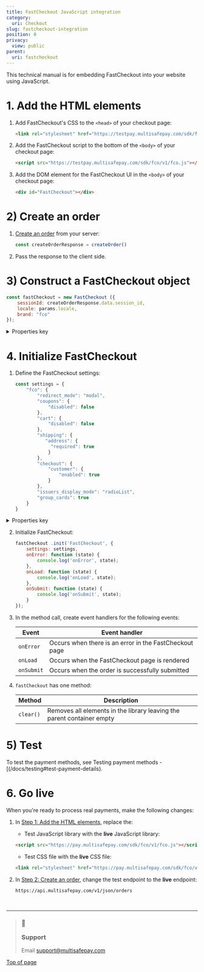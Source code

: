 ```yaml
---
title: FastCheckout JavaScript integration
category:
  uri: Checkout
slug: fastcheckout-integration
position: 0
privacy:
  view: public
parent:
  uri: fastcheckout
---
```


This technical manual is for embedding FastCheckout into your website using JavaScript.

# 1. Add the HTML elements

1. Add FastCheckout's CSS to the `<head>` of your checkout page:
   ```html
   <link rel="stylesheet" href="https://testpay.multisafepay.com/sdk/fco/v1/fco.css">
   ```

2. Add the FastCheckout script to the bottom of the `<body>` of your checkout page:
   ```html
   <script src="https://testpay.multisafepay.com/sdk/fco/v1/fco.js"></script>
   ```

3. Add the DOM element for the FastCheckout UI in the `<body>` of your checkout page:
   ```html
   <div id="FastCheckout"></div>
   ```

# 2) Create an order

1. [Create an order](/reference/createorder/) from your server:

   ```javascript
   const createOrderResponse = createOrder()
   ```

2. Pass the response to the client side.

# 3) Construct a FastCheckout object

```javascript
const fastCheckout = new FastCheckout ({
    sessionId: createOrderResponse.data.session_id,
    locale: params.locale,
    brand: "fco"
});
```

<details id="construct-properties">
  <summary>Properties key</summary>

  <br />

  | Key         | Required | Value                                                                                                                                                                                                                                                                                                                                                                                                                                                                                                                                          |
  | ----------- | -------- | ---------------------------------------------------------------------------------------------------------------------------------------------------------------------------------------------------------------------------------------------------------------------------------------------------------------------------------------------------------------------------------------------------------------------------------------------------------------------------------------------------------------------------------------------- |
  | `brand`     | No       | Applies the default FastCheckout styling <br /> Set to `fco`                                                                                                                                                                                                                                                                                                                                                                                                                                                                                   |
  | `locale`    | No       | Sets the language and country of the FastCheckout page <br /> Format: <br /> - <a href="https://en.wikipedia.org/wiki/ISO_639" target="_blank">ISO-639 language code </a> <i class="fa fa-external-link" style={{ fontSize:'12px', color:'#8b929e' }} /> <br /> - <a href="https://en.wikipedia.org/wiki/ISO_3166-1_alpha-2" target="_blank">ISO-3166-1 alpha-2 country code</a> <i class="fa fa-external-link" style={{ fontSize:'12px', color:'#8b929e' }} /> <br /> Supported locales: `de_DE`, `en_US`, `es_ES`, `fr_FR`, `it_IT`, `nl_NL` |
  | `sessionId` | Yes      | The identifier of the MultiSafepay session                                                                                                                                                                                                                                                                                                                                                                                                                                                                                                     |

  <br />
</details>

# 4. Initialize FastCheckout

1. Define the FastCheckout settings:

   ```javascript
   const settings = {
       "fco": {   
           "redirect_mode": "modal",
           "coupons": {
               "disabled": false
           },
           "cart": {
               "disabled": false
           },
           "shipping": {
              "address": {
                "required": true
               }
           },
           "checkout": {
               "customer": {
                   "enabled": true
               }
           },
           "issuers_display_mode": "radioList",
           "group_cards": true
       }
   }
   ```

<details id="initialize-properties">
  <summary>Properties key</summary>

  <br />

  All properties are **optional**.

  | Key                         | Value                                                                                                                                                                                                                                                          |
  | --------------------------- | -------------------------------------------------------------------------------------------------------------------------------------------------------------------------------------------------------------------------------------------------------------- |
  | `cart.disabled`             | Whether to display the shopping cart summary on the FastCheckout page: <br /> -      `true`: Hides the shopping cart <br /> - `false` (default): Displays the shopping cart                                                                                    |
  | `checkout.customer.enabled` | Whether to display the billing element on the FastCheckout page: <br /> - `true`: Displays billing element <br /> - `false` (default): Hides billing element                                                                                                   |
  | `coupons.disabled`          | Whether to display available gift cards in the payment element: <br /> - `true`: Hides gift cards <br /> - `false` (default): Displays gift cards                                                                                                              |
  | `group_cards`               | Whether to bundle available card payments into a single gateway: <br /> - `true`   (recommended): Displays a single card payment gateway <br /> - `false` (default): Displays all available card payments as separate options                                  |
  | `issuers_display_mode`      | How to display available <Glossary>issuers</Glossary>: <br /> - `list`: Displays issuers in a list with logos <br /> - `select`: Displays issuers in a dropdown list, without logos <br /> - `select-button` (default): Displays issuers as buttons with logos |
  | `redirect_mode`             | How to redirect the customer to the issuer: <br /> - `modal`: Displays the issuer page as a modal window over the FastCheckout page <br /> - `redirect` (default): Redirects to the issuer page in the current browser tab                                     |
  | `shipping.address.required` | Whether to display the shipping element on the FastCheckout page: <br /> - `true`: Displays the shipping element <br /> - `false` (default): Hides the shipping element                                                                                        |

  <br />
</details>

2. Initialize FastCheckout:

   ```javascript
   fastCheckout .init('FastCheckout', {
       settings: settings,
       onError: function (state) {
           console.log('onError', state);
       },
       onLoad: function (state) {
           console.log('onLoad', state);
       },
       onSubmit: function (state) {
           console.log('onSubmit', state);
       }
   });
   ```

3. In the method call, create event handlers for the following events:

   | Event      | Event handler                                          |
   | ---------- | ------------------------------------------------------ |
   | `onError`  | Occurs when there is an error in the FastCheckout page |
   | `onLoad`   | Occurs when the FastCheckout page is rendered          |
   | `onSubmit` | Occurs when the order is successfully submitted        |

4. `fastCheckout` has one method:

   | Method    | Description                                                            |
   | --------- | ---------------------------------------------------------------------- |
   | `clear()` | Removes all elements in the library leaving the parent container empty |

# 5) Test

To test the payment methods, see Testing payment methods - \[(/docs/testing#test-payment-details).

# 6. Go live

When you're ready to process real payments, make the following changes:

1. In [Step 1: Add the HTML elements](#1-add-the-html-elements), replace the:

   * Test JavaScript library with the **live** JavaScript library:

   ```html
   <script src="https://pay.multisafepay.com/sdk/fco/v1/fco.js"></script>
   ```

   * Test CSS file with the **live** CSS file:

   ```html
   <link rel="stylesheet" href="https://pay.multisafepay.com/sdk/fco/v1/fco.css">
   ```

2. In [Step 2: Create an order](#2-create-an-order), change the test endpoint to the **live** endpoint:
   ```
   https://api.multisafepay.com/v1/json/orders
   ```

<br />

***

<blockquote className="callout callout_info">
  <h3 className="callout-heading false">
    <span class="callout-icon">💬</span>
    <p>Support</p>
  </h3>

  <p>Email <a href="mailto:support@multisafepay.com">support@multisafepay.com</a></p>
</blockquote>

[Top of page](#)
